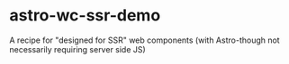 # astro-wc-ssr-demo
A recipe for "designed for SSR" web components (with Astro-though not necessarily requiring server side JS)
